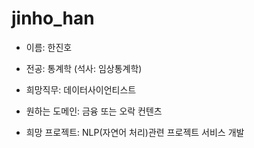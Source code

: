# jinho_han


- 이름: 한진호

- 전공: 통계학 (석사: 임상통계학)

- 희망직무: 데이터사이언티스트

- 원하는 도메인: 금융 또는 오락 컨텐츠

- 희망 프로젝트: NLP(자연어 처리)관련 프로젝트 서비스 개발
